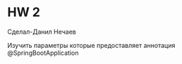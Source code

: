 # HW 2
Сделал-Данил Нечаев

Изучить параметры которые предоставляет аннотация @SpringBootApplication
